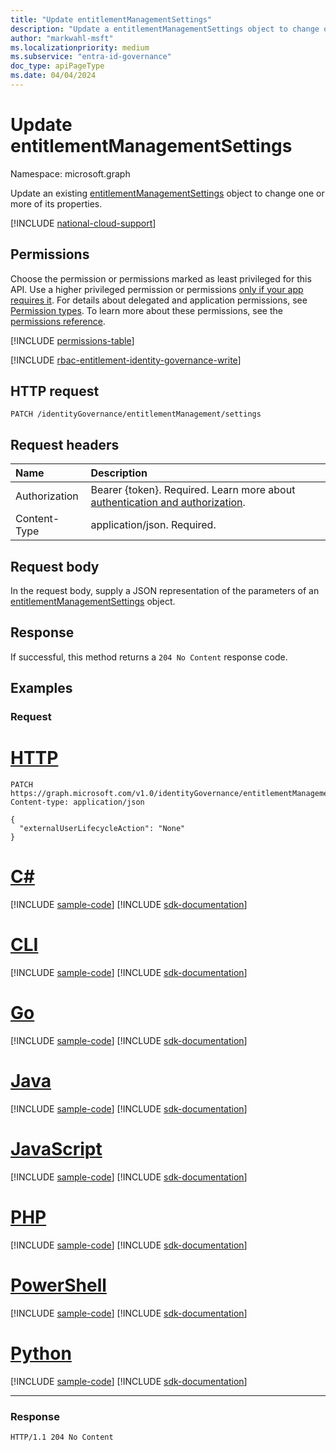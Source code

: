 ```yaml
---
title: "Update entitlementManagementSettings"
description: "Update a entitlementManagementSettings object to change one or more of its properties."
author: "markwahl-msft"
ms.localizationpriority: medium
ms.subservice: "entra-id-governance"
doc_type: apiPageType
ms.date: 04/04/2024
---
```

# Update entitlementManagementSettings

Namespace: microsoft.graph


Update an existing [entitlementManagementSettings](../resources/entitlementmanagementsettings.md) object to change one or more of its properties.


[!INCLUDE [national-cloud-support](../../includes/all-clouds.md)]

## Permissions
Choose the permission or permissions marked as least privileged for this API. Use a higher privileged permission or permissions [only if your app requires it](/graph/permissions-overview#best-practices-for-using-microsoft-graph-permissions). For details about delegated and application permissions, see [Permission types](/graph/permissions-overview#permission-types). To learn more about these permissions, see the [permissions reference](/graph/permissions-reference).

<!-- { "blockType": "permissions", "name": "entitlementmanagementsettings_update" } -->
[!INCLUDE [permissions-table](../includes/permissions/entitlementmanagementsettings-update-permissions.md)]

[!INCLUDE [rbac-entitlement-identity-governance-write](../includes/rbac-for-apis/rbac-entitlement-identity-governance-admin-apis-write.md)]

## HTTP request

<!-- {
  "blockType": "ignored"
}
-->
``` http
PATCH /identityGovernance/entitlementManagement/settings
```

## Request headers
| Name         | Description |
|:-------------|:------------|
|Authorization|Bearer {token}. Required. Learn more about [authentication and authorization](/graph/auth/auth-concepts).|
| Content-Type  | application/json. Required. |

## Request body

In the request body, supply a JSON representation of the parameters of an [entitlementManagementSettings](../resources/entitlementmanagementsettings.md) object.

## Response
If successful, this method returns a `204 No Content` response code.

## Examples

### Request


# [HTTP](#tab/http)
<!-- {
  "blockType": "request",
  "name": "update_entitlementManagementSettings"
}-->
```http
PATCH https://graph.microsoft.com/v1.0/identityGovernance/entitlementManagement/settings
Content-type: application/json

{
  "externalUserLifecycleAction": "None"
}
```

# [C#](#tab/csharp)
[!INCLUDE [sample-code](../includes/snippets/csharp/update-entitlementmanagementsettings-csharp-snippets.md)]
[!INCLUDE [sdk-documentation](../includes/snippets/snippets-sdk-documentation-link.md)]

# [CLI](#tab/cli)
[!INCLUDE [sample-code](../includes/snippets/cli/update-entitlementmanagementsettings-cli-snippets.md)]
[!INCLUDE [sdk-documentation](../includes/snippets/snippets-sdk-documentation-link.md)]

# [Go](#tab/go)
[!INCLUDE [sample-code](../includes/snippets/go/update-entitlementmanagementsettings-go-snippets.md)]
[!INCLUDE [sdk-documentation](../includes/snippets/snippets-sdk-documentation-link.md)]

# [Java](#tab/java)
[!INCLUDE [sample-code](../includes/snippets/java/update-entitlementmanagementsettings-java-snippets.md)]
[!INCLUDE [sdk-documentation](../includes/snippets/snippets-sdk-documentation-link.md)]

# [JavaScript](#tab/javascript)
[!INCLUDE [sample-code](../includes/snippets/javascript/update-entitlementmanagementsettings-javascript-snippets.md)]
[!INCLUDE [sdk-documentation](../includes/snippets/snippets-sdk-documentation-link.md)]

# [PHP](#tab/php)
[!INCLUDE [sample-code](../includes/snippets/php/update-entitlementmanagementsettings-php-snippets.md)]
[!INCLUDE [sdk-documentation](../includes/snippets/snippets-sdk-documentation-link.md)]

# [PowerShell](#tab/powershell)
[!INCLUDE [sample-code](../includes/snippets/powershell/update-entitlementmanagementsettings-powershell-snippets.md)]
[!INCLUDE [sdk-documentation](../includes/snippets/snippets-sdk-documentation-link.md)]

# [Python](#tab/python)
[!INCLUDE [sample-code](../includes/snippets/python/update-entitlementmanagementsettings-python-snippets.md)]
[!INCLUDE [sdk-documentation](../includes/snippets/snippets-sdk-documentation-link.md)]

---

### Response

<!-- {
  "blockType": "response"
} -->
```http
HTTP/1.1 204 No Content
```

